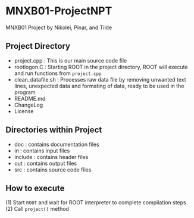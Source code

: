 
# MNXB01-ProjectNPT
MNXB01 Project by Nikolei, Pinar, and Tilde

## Project Directory

- project.cpp       : This is our main source code file
- rootlogon.C       : Starting ROOT in the project directory, ROOT will execute and run functions from `project.cpp`
- clean_datafile.sh : Processes raw data file by removing unwanted text lines, unexpected data and formating of data, ready to be used in the program
- README.md
- ChangeLog
- License

## Directories within Project
- doc     : contains documentation files
- in      : contains input files
- include : contains header files
- out     : contains output files
- src     : contains source code files

## How to execute
(1) Start `ROOT` and wait for ROOT interpreter to complete compilation steps
(2) Call `project()` method
